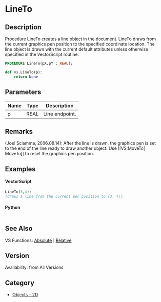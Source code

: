 # LineTo

## Description
Procedure LineTo creates a line object in the document. LineTo draws from the current graphics pen position to the specified coordinate location. The line object is drawn with the current default attributes unless otherwise specified in the VectorScript routine.

```pascal
PROCEDURE LineTo(pX,pY : REAL);
```

```python
def vs.LineTo(p):
    return None
```

## Parameters
|Name|Type|Description|
|---|---|---|
|p|REAL|Line endpoint.|

## Remarks
(Joel Sciamma, 2006.08.14): After the line is drawn, the graphics pen is set to the end of the line ready to draw another object. Use [[VS:MoveTo| MoveTo]] to reset the graphics pen position.

## Examples
#### VectorScript ####
```pascal
LineTo(3,4);
{draws a line from the current pen position to (3, 4)}
```
#### Python ####
```python

```

## See Also
VS Functions: [Absolute](Absolute.md) | [Relative](Relative.md)

## Version
Availability: from All Versions

## Category
* [Objects - 2D](../Categories/Objects%20-%202D.md)

